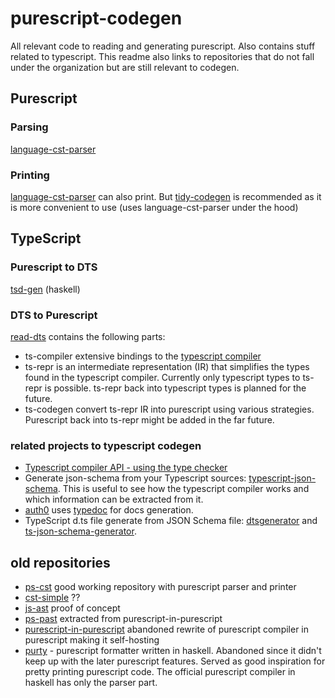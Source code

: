 # purescript-codegen
All relevant code to reading and generating purescript. Also contains stuff related to typescript. This readme also links to repositories that do not fall under the organization but are still relevant to codegen.

## Purescript

### Parsing
[language-cst-parser](https://github.com/natefaubion/purescript-language-cst-parser)

### Printing
[language-cst-parser](https://github.com/natefaubion/purescript-language-cst-parser) can also print. But [tidy-codegen](https://github.com/natefaubion/purescript-tidy-codegen) is recommended as it is more convenient to use (uses language-cst-parser under the hood)

## TypeScript

### Purescript to DTS
[tsd-gen](https://github.com/minoki/purescript-tsd-gen) (haskell)

### DTS to Purescript
[read-dts](https://github.com/purescript-codegen/purescript-read-dts) contains the following parts:

* ts-compiler extensive bindings to the [typescript compiler](https://github.com/purescript-codegen/purescript-read-dts/tree/master/src/TypeScript/Compiler)
* ts-repr is an intermediate representation (IR) that simplifies the types found in the typescript compiler. Currently only typescript types to ts-repr is possible. ts-repr back into typescript types is planned for the future.
* ts-codegen convert ts-repr IR into purescript using various strategies. Purescript back into ts-repr might be added in the far future.

### related projects to typescript codegen
* [Typescript compiler API - using the type checker](https://github.com/microsoft/TypeScript/wiki/Using-the-Compiler-API#using-the-type-checker)
* Generate json-schema from your Typescript sources: [typescript-json-schema](https://github.com/YousefED/typescript-json-schema). This is useful to see how the typescript compiler works and which information can be extracted from it.
* [auth0](https://auth0.github.io/auth0-spa-js/index.html) uses [typedoc](https://typedoc.org/) for docs generation.
* TypeScript d.ts file generate from JSON Schema file: [dtsgenerator](https://github.com/horiuchi/dtsgenerator) and [ts-json-schema-generator](https://github.com/vega/ts-json-schema-generator).

## old repositories
* [ps-cst](https://github.com/purescript-codegen/purescript-ps-cst) good working repository with purescript parser and printer
* [cst-simple](https://github.com/purescript-codegen/purescript-cst-simple) ??
* [js-ast](https://github.com/purescript-codegen/purescript-js-ast) proof of concept
* [ps-past](https://github.com/purescript-codegen/purescript-ps-past) extracted from purescript-in-purescript
* [purescript-in-purescript](https://github.com/purescript/purescript-in-purescript) abandoned rewrite of purescript compiler in purescript making it self-hosting
* [purty](https://github.com/joneshf/purty) - purescript formatter written in haskell. Abandoned since it didn't keep up with the later purescript features. Served as good inspiration for pretty printing purescript code. The official purescript compiler in haskell has only the parser part.
